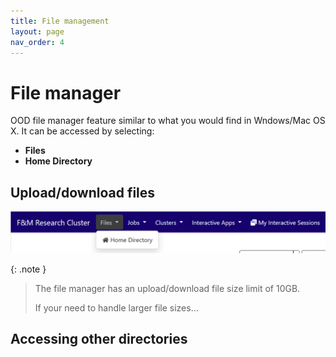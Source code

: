 ```yaml
---
title: File management
layout: page
nav_order: 4
---
```


# File manager

OOD file manager feature similar to what you would find in Wndows/Mac OS X.
It  can be accessed by selecting:

- **Files**
- **Home Directory**

## Upload/download files

![OOD file manager menu item](../assets/images/file_manager.png)

{: .note }
>  The file manager has an upload/download file size limit of 10GB.
>
> If your need to handle larger file sizes...

## Accessing other directories
